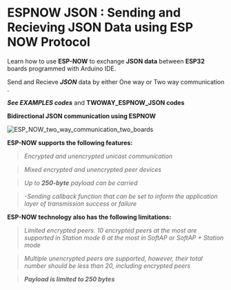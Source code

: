 # ESPNOW JSON : Sending and Recieving JSON Data using ESP NOW Protocol 
Learn how to use **ESP-NOW** to exchange **JSON data** between **ESP32** boards programmed with Arduino IDE.

   Send and Recieve _**JSON**_ data by either One way or Two way communication .
   
   _**See EXAMPLES codes**_ and **TWOWAY_ESPNOW_JSON codes**




**Bidirectional JSON communication using ESPNOW**

![ESP_NOW_two_way_communication_two_boards](https://user-images.githubusercontent.com/86542830/155992746-9b694dc1-44b1-4276-b457-b2158428e47d.jpg)



**ESP-NOW supports the following features:**

   >   _Encrypted and unencrypted unicast communication_ 
   
   >  _Mixed encrypted and unencrypted peer devices_ 
   
   >  _Up to **250-byte** payload can be carried_  
   
   >  _-Sending callback function that can be set to inform the application layer of transmission success or failure_  
   
  
**ESP-NOW technology also has the following limitations:**

   >  _Limited encrypted peers. 10 encrypted peers at the most are supported in Station mode
    6 at the most in SoftAP or SoftAP + Station mode_  
    
   >  _Multiple unencrypted peers are supported, however, their total number should be less than 20,
    including encrypted peers_  
    
   >  _**Payload is limited to 250 bytes**_
